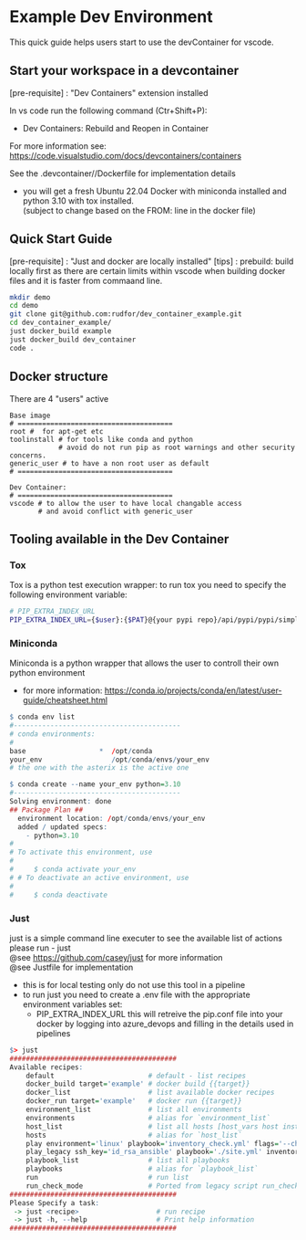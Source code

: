 # Example Dev Environment

This quick guide helps users start to use the devContainer for vscode.

## Start your workspace in a devcontainer
[pre-requisite] : "Dev Containers" extension installed

In vs code run the following command (Ctr+Shift+P):
- Dev Containers: Rebuild and Reopen in Container

For more information see:
https://code.visualstudio.com/docs/devcontainers/containers

See the .devcontainer/<example>/Dockerfile for implementation details
- you will get a fresh Ubuntu 22.04 Docker with miniconda installed and python 3.10 with tox installed. \
(subject to change based on the FROM: line in the docker file)

## Quick Start Guide
[pre-requisite] : "Just and docker are locally installed"
[tips] : 
  prebuild: build locally first as there are certain limits within vscode when building docker files and it is faster from commaand line.

```bash
mkdir demo
cd demo
git clone git@github.com:rudfor/dev_container_example.git
cd dev_container_example/
just docker_build example
just docker_build dev_container
code .
```

## Docker structure

There are  4 "users" active

```shell
Base image
# ======================================
root #  for apt-get etc
toolinstall # for tools like conda and python
            # avoid do not run pip as root warnings and other security concerns.
generic_user # to have a non root user as default 
# ======================================

Dev Container: 
# ======================================
vscode # to allow the user to have local changable access 
       # and avoid conflict with generic_user
```

## Tooling available in the Dev Container

### Tox

Tox is a python test execution wrapper: 
to run tox you need to specify the following environment variable:
```bash
# PIP_EXTRA_INDEX_URL
PIP_EXTRA_INDEX_URL={$user}:{$PAT}@{your pypi repo}/api/pypi/pypi/simple
```

### Miniconda

Miniconda is a python wrapper that allows the user to controll their own python environment 
- for more information: 
  https://conda.io/projects/conda/en/latest/user-guide/cheatsheet.html

```r
$ conda env list
#-----------------------------------------
# conda environments:
#
base                  *  /opt/conda
your_env                 /opt/conda/envs/your_env
# the one with the asterix is the active one
```
```r
$ conda create --name your_env python=3.10
#-----------------------------------------
Solving environment: done
## Package Plan ##
  environment location: /opt/conda/envs/your_env
  added / updated specs:
    - python=3.10
#
# To activate this environment, use
#                                        
#     $ conda activate your_env          
# # To deactivate an active environment, use
#
#     $ conda deactivate
```

### Just

just is a simple command line executer to see the available list of actions please run - just \
@see https://github.com/casey/just for more information\
@see Justfile for implementation

- this is for local testing only do not use this tool in a pipeline
- to run just you need to create a .env file with the appropriate environment variables set:
    - PIP_EXTRA_INDEX_URL
this will retreive the pip.conf file into your docker by logging into azure_devops and filling in the details used in pipelines
```r
$> just
#########################################
Available recipes:
    default                       # default - list recipes
    docker_build target='example' # docker build {{target}}
    docker_list                   # list available docker recipes
    docker_run target='example'   # docker run {{target}}
    environment_list              # list all environments
    environments                  # alias for `environment_list`
    host_list                     # list all hosts [host_vars host instances within all environment]
    hosts                         # alias for `host_list`
    play environment='linux' playbook='inventory_check.yml' flags='--check --diff' # run [playbook] check against [environment]
    play_legacy ssh_key='id_rsa_ansible' playbook='./site.yml' inventory='inventories/inventory_main.ini' flags='--check --diff' # run [playbook] classic : check inventory
    playbook_list                 # list all playbooks
    playbooks                     # alias for `playbook_list`
    run                           # run list
    run_check_mode                # Ported from legacy script run_check_mode.sh
#########################################
Please Specify a task:
 -> just <recipe>                   # run recipe
 -> just -h, --help                 # Print help information
#########################################
```